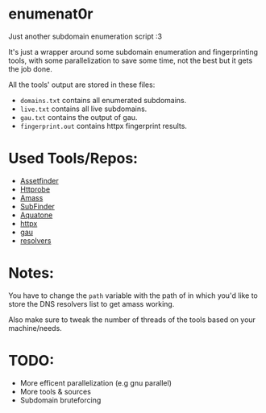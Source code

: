 # enumenat0r
Just another subdomain enumeration script :3

It's just a wrapper around some subdomain enumeration and fingerprinting tools, with some parallelization to save some time, not the best but it gets the job done.

All the tools' output are stored in these files:
  - `domains.txt` contains all enumerated subdomains.
  - `live.txt` contains all live subdomains.
  - `gau.txt` contains the output of gau.
  - `fingerprint.out` contains httpx fingerprint results.
# Used Tools/Repos:
  - [Assetfinder](https://github.com/tomnomnom/assetfinder)
  - [Httprobe](https://github.com/tomnomnom/httprobe)
  - [Amass](https://github.com/OWASP/Amass)
  - [SubFinder](https://github.com/projectdiscovery/subfinder)
  - [Aquatone](https://github.com/michenriksen/aquatone)
  - [httpx](https://github.com/projectdiscovery/httpx)
  - [gau](https://github.com/lc/gau)
  - [resolvers](https://github.com/janmasarik/resolvers)
# Notes:
  You have to change the `path` variable with the path of in which you'd like to store the DNS resolvers list to get amass working.
 
  Also make sure to tweak the number of threads of the tools based on your machine/needs.

# TODO:
  - More efficent parallelization (e.g gnu parallel)
  - More tools & sources
  - Subdomain bruteforcing 
